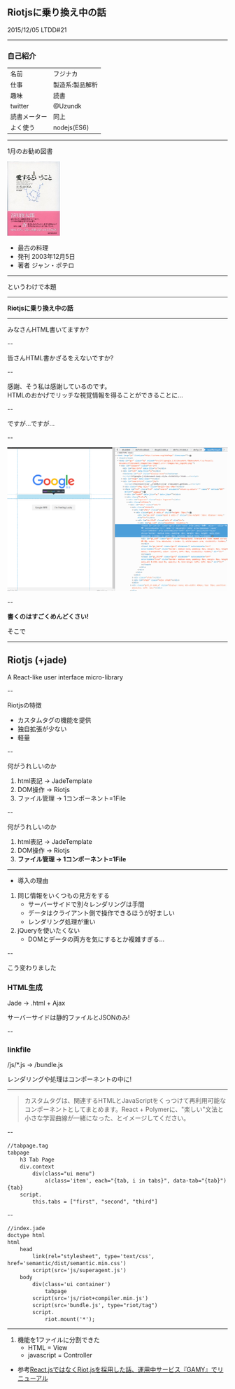 ## Riotjsに乗り換え中の話
2015/12/05 LTDD#21

---

### 自己紹介

|||
|:---|:---|
|名前|フジナカ|
|仕事|製造系:製品解析|
|趣味|読書|
|twitter|@Uzundk|
|読書メーター|同上|
|よく使う|nodejs(ES6)|

---

1月のお勧め図書

<img class="img" src="image/201510_book.jpg" width="120px">

* 最古の料理
* 発刊 2003年12月5日
* 著者 ジャン・ボテロ

---

というわけで本題

---

__Riotjsに乗り換え中の話__

---

みなさんHTML書いてますか?

--

皆さんHTML書かざるをえないですか?

--

感謝、そう私は感謝しているのです。  
HTMLのおかげでリッチな視覚情報を得ることができることに...

--

ですが...ですが...

--

<img class="img" src="image/google.png">

--

__書くのはすごくめんどくさい!__

そこで

---

## Riotjs (+jade)
A React-like user interface micro-library

--

Riotjsの特徴

* カスタムタグの機能を提供
* 独自拡張が少ない
* 軽量

--

何がうれしいのか

1. html表記 -> JadeTemplate
2. DOM操作 -> Riotjs
3. ファイル管理 -> 1コンポーネント=1File

--

何がうれしいのか

1. html表記 -> JadeTemplate
2. DOM操作 -> Riotjs
3. __ファイル管理 -> 1コンポーネント=1File__

---

* 導入の理由

1. 同じ情報をいくつもの見方をする
	* サーバーサイドで別々レンダリングは手間
	* データはクライアント側で操作できるほうが好ましい
	* レンダリング処理が重い
2. jQueryを使いたくない
	* DOMとデータの両方を気にするとか複雑すぎる...


--

こう変わりました

### HTML生成
Jade -> .html + Ajax

サーバーサイドは静的ファイルとJSONのみ!

--

### linkfile
/js/*.js -> /bundle.js

レンダリングや処理はコンポーネントの中に!


---

> カスタムタグは、関連するHTMLとJavaScriptをくっつけて再利用可能なコンポーネントとしてまとめます。React + Polymerに、"楽しい"文法と小さな学習曲線が一緒になった、とイメージしてください。

--

```jade
//tabpage.tag
tabpage
	h3 Tab Page
	div.context
		div(class="ui menu")
			a(class='item', each="{tab, i in tabs}", data-tab="{tab}") {tab}
	script.
		this.tabs = ["first", "second", "third"]
```

--

```jade
//index.jade
doctype html
html
	head
		link(rel="stylesheet", type='text/css', href='semantic/dist/semantic.min.css')
		script(src='js/superagent.js')
	body
		div(class='ui container')
			tabpage
		script(src='js/riot+compiler.min.js')
		script(src='bundle.js', type="riot/tag")
		script.
			riot.mount('*');
```
---

1. 機能を1ファイルに分割できた
	* HTML = View
	* javascript = Controller

* 参考[React.jsではなくRiot.jsを採用した話、運用中サービス『GAMY』でリニューアル](http://qiita.com/narikei/items/1a7fbd7895cfb4220172)

